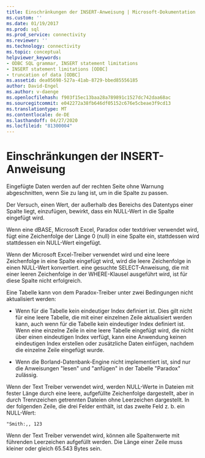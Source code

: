 ```yaml
---
title: Einschränkungen der INSERT-Anweisung | Microsoft-Dokumentation
ms.custom: ''
ms.date: 01/19/2017
ms.prod: sql
ms.prod_service: connectivity
ms.reviewer: ''
ms.technology: connectivity
ms.topic: conceptual
helpviewer_keywords:
- ODBC SQL grammar, INSERT statement limitations
- INSERT statement limitations [ODBC]
- truncation of data [ODBC]
ms.assetid: dea05698-527a-41ab-8729-bbed85556185
author: David-Engel
ms.author: v-daenge
ms.openlocfilehash: f903f15ec13baa28a789891c1527dc742daa68ac
ms.sourcegitcommit: e042272a38fb646df05152c676e5cbeae3f9cd13
ms.translationtype: MT
ms.contentlocale: de-DE
ms.lasthandoff: 04/27/2020
ms.locfileid: "81300004"
---
```

# <a name="insert-statement-limitations"></a>Einschränkungen der INSERT-Anweisung
Eingefügte Daten werden auf der rechten Seite ohne Warnung abgeschnitten, wenn Sie zu lang ist, um in die Spalte zu passen.  
  
 Der Versuch, einen Wert, der außerhalb des Bereichs des Datentyps einer Spalte liegt, einzufügen, bewirkt, dass ein NULL-Wert in die Spalte eingefügt wird.  
  
 Wenn eine dBASE, Microsoft Excel, Paradox oder textdriver verwendet wird, fügt eine Zeichenfolge der Länge 0 (null) in eine Spalte ein, stattdessen wird stattdessen ein NULL-Wert eingefügt.  
  
 Wenn der Microsoft Excel-Treiber verwendet wird und eine leere Zeichenfolge in eine Spalte eingefügt wird, wird die leere Zeichenfolge in einen NULL-Wert konvertiert. eine gesuchte SELECT-Anweisung, die mit einer leeren Zeichenfolge in der WHERE-Klausel ausgeführt wird, ist für diese Spalte nicht erfolgreich.  
  
 Eine Tabelle kann von dem Paradox-Treiber unter zwei Bedingungen nicht aktualisiert werden:  
  
-   Wenn für die Tabelle kein eindeutiger Index definiert ist. Dies gilt nicht für eine leere Tabelle, die mit einer einzelnen Zeile aktualisiert werden kann, auch wenn für die Tabelle kein eindeutiger Index definiert ist. Wenn eine einzelne Zeile in eine leere Tabelle eingefügt wird, die nicht über einen eindeutigen Index verfügt, kann eine Anwendung keinen eindeutigen Index erstellen oder zusätzliche Daten einfügen, nachdem die einzelne Zeile eingefügt wurde.  
  
-   Wenn die Borland-Datenbank-Engine nicht implementiert ist, sind nur die Anweisungen "lesen" und "anfügen" in der Tabelle "Paradox" zulässig.  
  
 Wenn der Text Treiber verwendet wird, werden NULL-Werte in Dateien mit fester Länge durch eine leere, aufgefüllte Zeichenfolge dargestellt, aber in durch Trennzeichen getrennten Dateien ohne Leerzeichen dargestellt. In der folgenden Zeile, die drei Felder enthält, ist das zweite Feld z. b. ein NULL-Wert:  
  
```  
"Smith:,, 123  
```  
  
 Wenn der Text Treiber verwendet wird, können alle Spaltenwerte mit führenden Leerzeichen aufgefüllt werden. Die Länge einer Zeile muss kleiner oder gleich 65.543 Bytes sein.
